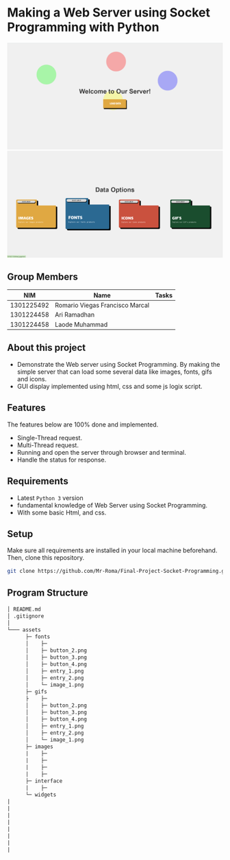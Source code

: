 # Making a Web Server using Socket Programming with Python

![DnC Program](./assets/interface/home_1.png "DnC Program")
![DnC Program](./assets/interface/home_2.png "DnC Program")



## Group Members
| NIM        | Name                                | Tasks                                   |
| --------   | ---------------------------         |-----------------------------------------|
| 1301225492 | Romario Viegas Francisco Marcal     |   
| 1301224458 | Ari Ramadhan                        | 
| 1301224458 | Laode Muhammad                      | 

## About this project
- Demonstrate the Web server using Socket Programming. By making the simple server that can load some several data like images, fonts, gifs and icons. 
- GUI display implemented using html, css and some js logix script.

## Features

The features below are 100% done and implemented.
- Single-Thread request.
- Multi-Thread request.
- Running and open the server through browser and terminal.
- Handle the status for response.

## Requirements
- Latest `Python 3` version
- fundamental knowledge of Web Server using Socket Programming.
- With some basic Html, and css.

## Setup
Make sure all requirements are installed in your local machine beforehand. Then, clone this repository.
```bash
git clone https://github.com/Mr-Roma/Final-Project-Socket-Programming.git
```

## Program Structure

```
│ README.md
│ .gitignore
│
└─── assets
      ├─ fonts
      │    ├─ 
      │    ├─ button_2.png
      │    ├─ button_3.png
      │    ├─ button_4.png
      │    ├─ entry_1.png
      │    ├─ entry_2.png
      │    └─ image_1.png
      ├─ gifs
      ├    ├─ 
      │    ├─ button_2.png
      │    ├─ button_3.png
      │    ├─ button_4.png
      │    ├─ entry_1.png
      │    ├─ entry_2.png
      │    └─ image_1.png
      ├─ images
      |    ├─
      |    ├─
      |    ├─
      |    ├─
      ├─ interface
      |    ├─
      └─ widgets
|
|
|
|
|
|
|
|
```